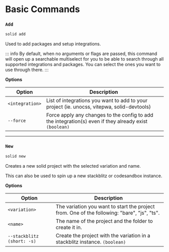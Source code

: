 # Basic Commands

### `Add`

```sh
solid add
```

Used to add packages and setup integrations.

::: info
By default, when no arguments or flags are passed, this command will open up a searchable multiselect for you to be able to search through
all supported integrations and packages. You can select the ones you want to use through there.
:::

**Options**

| Option          | Description                                                                                            |
| --------------- | ------------------------------------------------------------------------------------------------------ |
| `<integration>` | List of integrations you want to add to your project (ie. unocss, vitepwa, solid-devtools)             |
| `--force`       | Force apply any changes to the config to add the integration(s) even if they already exist `(boolean)` |

---

### `New`

```sh
solid new
```

Creates a new solid project with the selected variation and name.

This can also be used to spin up a new stackblitz or codesandbox instance.

**Options**

| Option                     | Description                                                                                 |
| -------------------------- | ------------------------------------------------------------------------------------------- |
| `<variation>`              | The variation you want to start the project from. One of the following: "bare", "js", "ts". |
| `<name>`                   | The name of the project and the folder to create it in.                                     |
| `--stackblitz (short: -s)` | Create the project with the variation in a stackblitz instance. `(boolean)`                 |
